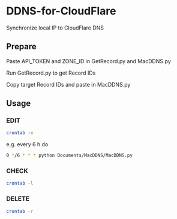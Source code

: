 # DDNS-for-CloudFlare
Synchronize local IP to CloudFlare DNS

## Prepare

Paste API_TOKEN and ZONE_ID in GetRecord.py and MacDDNS.py

Run GetRecord.py to get Record IDs

Copy target Record IDs and paste in MacDDNS.py

## Usage

### EDIT

```sh
crontab -e
```

e.g. every 6 h do 

```sh
0 */6 * * * python Documents/MacDDNS/MacDDNS.py
```

### CHECK

```sh
crontab -l
```

### DELETE

```sh
crontab -r
```


